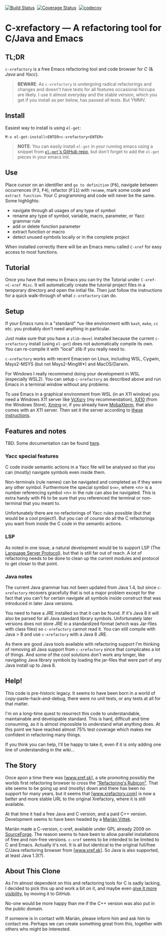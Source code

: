 [![Build Status][travis badge]][travis link]&nbsp;
[![Coverage Status][coveralls badge]][coveralls link]&nbsp;
[![codecov][codecov badge]][codecov link]

# C-xrefactory — A refactoring tool for C/Java and Emacs

## TL;DR

`c-xrefactory` is a free Emacs refactoring tool and code browser for
_C_ (& _Java_ and _Yacc_).

> **BEWARE**: As `c-xrefactory` is undergoing radical refactorings and
> changes and doesn't have tests for all features occasional hiccups
> are likely. I use it almost everyday and the stable version, which you
> get if you install as per below, has passed all tests. But YMMV.

## Install

Easiest way to install is using `el-get`:

    M-x el-get-install<ENTER>c-xrefactory<ENTER>

> **NOTE**: You can easily install `el-get` in your running emacs using
> a snippet from [`el-get`'s GitHub repo][el-get repo], but don't forget
> to add the `el-get` pieces in your emacs init.

## Use

Place cursor on an identifier and `go to definition` (<kbd>F6</kbd>),
navigate between occurrences (<kbd>F3</kbd>, <kbd>F4</kbd>), refactor
(<kbd>F11</kbd>) with `rename`, mark some code and `extract function`.
Your C programming and code will never be the same. Some highlights:

- navigate through all usages of any type of symbol
- rename any type of symbol, variable, macro, parameter,
  or Yacc grammar rule
- add or delete function parameter
- extract function or macro
- detect unused symbols locally or in the complete project

When installed correctly there will be an Emacs menu called `C-xref`
for easy access to most functions.

## Tutorial

Once you have that menu in Emacs you can try the Tutorial under
`C-xref->C-xref Misc`.  It will automatically create the tutorial
project files in a temporary directory and open the initial file.
Then just follow the instructions for a quick walk-through of what
`c-xrefactory` can do.

## Setup

If your Emacs runs in a "standard" *ux-like environment with `bash`,
`make`, `cc` etc. you probably don't need anything in particular.

Just make sure that you have a `zlib-devel` installed because the
current `c-xrefactory` install (using `el-get`) does not automatically
compile its own. You can re-compile it with "local" zlib if you really
need to.

`c-xrefactory` works with recent Emacsen on Linux, including WSL,
Cygwin, Msys2-MSYS (but not Msys2-MingW*) and MacOS/Darwin.

For Windows I really recommend doing your development in WSL
(especially WSL2). You can setup `c-xrefactory` as described above and
run Emacs in a terminal window without any problems.

To use Emacs in a graphical environment from WSL (in an X11 window) you
need a Windows X11 server like [VcXsrv] (my recommendation), [X410]
(from the Windows Store), [Xming] or, if you already have [MobaXterm],
that also comes with an X11 server. Then set it the server according
to [these instructions][X11 WSL2].

## Features and notes

TBD. Some documentation can be found [here][our docs].

### Yacc special features

C code inside semantic actions in a Yacc file will be analysed so that
you can (mostly) navigate symbols even inside them.

Non-terminals (rule names) can be navigated and completed as if they
were any other symbol. Furthermore the special symbol `$<n>`, where
&lt;n&gt; is a number referencing symbol &lt;n&gt; in the rule can also
be navigated. This is extra handy with <kbd>F6</kbd> to be sure that
you referenced the terminal or non-terminal that you meant to.

Unfortunately there are no refactorings of Yacc rules possible (but
that would be a cool project!). But you can of course do all the C
refactorings you want from inside the C code in the semantic actions.

### LSP

As noted in one issue, a natural development would be to support LSP
(The [Language Server Protocol]), but that is still far out of reach.
A lot of refactoring needs to be done to clean up the current modules
and protocol to get closer to that point.

### Java notes

The current Java grammar has not been updated from Java 1.4, but since
`c-xrefactory` recovers gracefully that is not a major problem except
for the fact that you can't for certain navigate all symbols inside
construct that was introduced in later Java versions.

You need to have a JRE installed so that it can be found. If it's
Java 8 it will also be parsed for all Java standard library
symbols. Unfortunately later versions does not store JRE in a
standardized format (which was Jar-files with class files) so
`c-xrefactory` cannot read it. You can still compile with Java &gt; 8
and use `c-xrefactory` with a Java 8 JRE.

As there are good Java tools available with refactoring support I'm
thinking of removing all Java support from `c-xrefactory` since that
complicates a lot of things. And some of the cool solutions don't work
any longer, like navigating Java library symbols by loading the
jar-files that were part of any Java install up to Java 8.

## Help!

This code is pre-historic legacy. It seems to have been born in a
world of copy-paste-hack-and-debug, there were no unit tests, or any
tests at all for that matter.

I'm on a long-time quest to resurrect this code to understandable,
maintainable and developable standard. This is hard, difficult and
time consuming, as it is almost impossible to understand what anything
does. At this point we have reached almost 75% test coverage which
makes me confident in refactoring many things.

If you think you can help, I'll be happy to take it, even if it is
only adding one line of understanding in the wiki...

## The Story

Once apon a time there was [www.xref.sk], a site promoting possibly the
worlds first refactoring browser to cross the ["Refactoring's Rubicon"].
That site seems to be going up and (mostly) down and there has been no
support for many years, but it seems that [www.xrefactory.com] is now a
better and more stable URL to the original Xrefactory, where it is
still available.

At that time it had a free Java and C version, and a paid C++
version. Development seems to have been headed by a [Marián Vittek].

Marián made a C-version, c-xref, available under GPL already 2009 on
[SourceForge][c-xref]. The reason seems to have been to allow
parallel installations of free and non-free versions. `c-xref` seems to
be intended to be limited to C and Emacs. Actually it's not. It is all
but identical to the original full/free C/Java refactoring browser from
[www.xref.sk]. So Java is also supported, at least Java 1.3(?).

## About This Clone

As I'm almost dependent on this and refactoring tools for C is sadly
lacking, I decided to pick this up and work a bit on it, and maybe even
[give it more visibility][c-xref], by moving it to GitHub.

No-one would be more happy than me if the C++ version was also put
in the public domain.

If someone is in contact with Marián, please inform him and ask him to
contact me. Perhaps we can create something great from this, together
with others who might be interested.

<!------------------------- REFERENCE LINKS -------------------------->

[el-get repo]: https://github.com/dimitri/el-get "Visti el-get repository at GitHub"
[Language Server Protocol]: https://microsoft.github.io/language-server-protocol "LSP website"

<!-- xrefactory -->

[our docs]: https://github.com/thoni56/c-xrefactory/blob/master/doc/c-xrefactory.md "Read our C-xrefactory documentation"

["Refactoring's Rubicon"]: http://martinfowler.com/articles/refactoringRubicon.html "Read the 'Crossing Refactoring's Rubicon' article, by Martin Fowler (2001)"
[c-xref]: http://sourceforge.net/projects/c-xref/ "c-xref project at SourceForge"
[www.xref.sk]: http://www.xref.sk "Xrefactory old website (unreachable)"
[www.xrefactory.com]: http://www.xrefactory.com "Xrefactory website"

<!-- X11 Windows OS -->

[MobaXterm]: https://mobaxterm.mobatek.net "MobaXterm website"
[VcXsrv]: https://sourceforge.net/projects/vcxsrv/ "VcXsrv project at SourceForge"
[X11 WSL2]: https://stackoverflow.com/a/61110604/204658 "StackOverflow: How to set up working X11 forwarding on WSL2"
[X410]: https://www.microsoft.com/en-us/p/x410/9nlp712zmn9q "X410 page at MS Windows Store"
[Xming]: https://sourceforge.net/projects/xming/ "Xming project at SourceForge"

<!-- people -->

[Marián Vittek]: http://dai.fmph.uniba.sk/w/Marian_Vittek/en "Marián Vittek profile at Comenius University (Bratislava)"

<!-- badges -->

[travis badge]: https://travis-ci.com/thoni56/c-xrefactory.svg?branch=main "Travis CI build status"
[travis link]: https://app.travis-ci.com/thoni56/c-xrefactory
[coveralls badge]: https://coveralls.io/repos/github/thoni56/c-xrefactory/badge.svg?branch=main "Coveralls code coverage status"
[coveralls link]: https://coveralls.io/github/thoni56/c-xrefactory?branch=main
[codecov badge]: https://codecov.io/gh/thoni56/c-xrefactory/branch/main/graph/badge.svg "Codecov code coverage status"
[codecov link]: https://codecov.io/gh/thoni56/c-xrefactory
